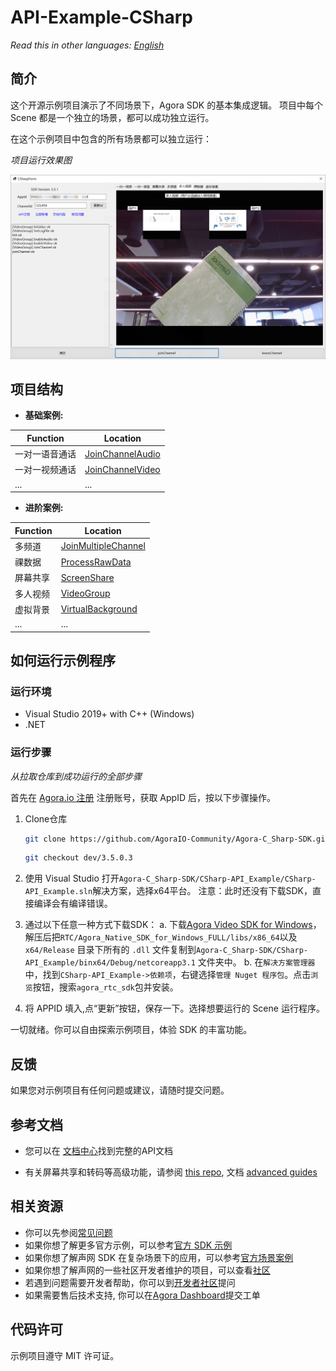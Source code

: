 # API-Example-CSharp

*Read this in other languages: [English](README.md)*

## 简介

这个开源示例项目演示了不同场景下，Agora SDK 的基本集成逻辑。 项目中每个 Scene 都是一个独立的场景，都可以成功独立运行。

在这个示例项目中包含的所有场景都可以独立运行：

*项目运行效果图*

![snapshot.png](./CSharp-API_Example/res/snapshot.png)

## 项目结构

* **基础案例:**

| Function                                          | Location                                         |
| --------------------------------------------------|--------------------------------------------------|
| 一对一语音通话                                    | [JoinChannelAudio][JoinChannelAudioLink]         |
| 一对一视频通话                                    | [JoinChannelVideo][JoinChannelVideoLink]         |
| ...                                               | ...                                              |

* **进阶案例:**

| Function                                          | Location                                         |
| --------------------------------------------------|--------------------------------------------------|
| 多频道                                            | [JoinMultipleChannel][JoinMultipleChannelLink]   |
| 祼数据                                            | [ProcessRawData][ProcessRawDataLink]             |
| 屏幕共享                                          | [ScreenShare][ScreenShareLink]                   |
| 多人视频                                          | [VideoGroup][VideoGroupLink]                     |
| 虚拟背景                                          | [VirtualBackground][VirtualBackgroundLink]       |
| ...                                               | ...                                              |

## 如何运行示例程序

### 运行环境

- Visual Studio 2019+ with C++ (Windows)
- .NET

### 运行步骤

*从拉取仓库到成功运行的全部步骤*

首先在 [Agora.io 注册](https://dashboard.agora.io/cn/signup/) 注册账号，获取 AppID 后，按以下步骤操作。

1. Clone仓库

   ```bash
   git clone https://github.com/AgoraIO-Community/Agora-C_Sharp-SDK.git
   ```

   ```bash
   git checkout dev/3.5.0.3
   ```

2. 使用 Visual Studio 打开`Agora-C_Sharp-SDK/CSharp-API_Example/CSharp-API_Example.sln`解决方案，选择x64平台。
注意：此时还没有下载SDK，直接编译会有编译错误。

3. 通过以下任意一种方式下载SDK：
  a. 下载[Agora Video SDK for Windows](https://docs.agora.io/cn/Agora%20Platform/downloads)，解压后把`RTC/Agora_Native_SDK_for_Windows_FULL/libs/x86_64`以及`x64/Release` 目录下所有的 `.dll` 文件复制到`Agora-C_Sharp-SDK/CSharp-API_Example/binx64/Debug/netcoreapp3.1` 文件夹中。
  b. 在`解决方案管理器`中，找到`CSharp-API_Example->依赖项`，右键选择`管理 Nuget 程序包`。点击`浏览`按钮，搜索`agora_rtc_sdk`包并安装。

4. 将 APPID 填入,点“更新”按钮，保存一下。选择想要运行的 Scene 运行程序。

一切就绪。你可以自由探索示例项目，体验 SDK 的丰富功能。

## 反馈

如果您对示例项目有任何问题或建议，请随时提交问题。

## 参考文档

- 您可以在 [文档中心](https://docs.agora.io/cn/Video/API%20Reference/unity/index.html)找到完整的API文档

- 有关屏幕共享和转码等高级功能，请参阅 [this repo](https://bit.ly/2RRP5tK), 文档 [advanced guides](https://docs.agora.io/en/Interactive%20Broadcast/media_relay_unity?platform=Unity) 

## 相关资源

- 你可以先参阅[常见问题](https://docs.agora.io/cn/faq)
- 如果你想了解更多官方示例，可以参考[官方 SDK 示例](https://github.com/AgoraIO)
- 如果你想了解声网 SDK 在复杂场景下的应用，可以参考[官方场景案例](https://github.com/AgoraIO-usecase)
- 如果你想了解声网的一些社区开发者维护的项目，可以查看[社区](https://github.com/AgoraIO-Community)
- 若遇到问题需要开发者帮助，你可以到[开发者社区](https://rtcdeveloper.com/)提问
- 如果需要售后技术支持, 你可以在[Agora Dashboard](https://dashboard.agora.io/)提交工单

## 代码许可

示例项目遵守 MIT 许可证。


[JoinChannelAudioLink]:https://github.com/AgoraIO-Community/Agora-C_Sharp-SDK/blob/dev/3.5.0.3/CSharp-API_Example/src/Basic/JoinChannelAudio/JoinChannelAudio.cs
[JoinChannelVideoLink]:https://github.com/AgoraIO-Community/Agora-C_Sharp-SDK/blob/dev/3.5.0.3/CSharp-API_Example/src/Basic/JoinChannelVideo/JoinChannelVideo.cs
[JoinMultipleChannelLink]:https://github.com/AgoraIO-Community/Agora-C_Sharp-SDK/blob/dev/3.5.0.3/CSharp-API_Example/src/Advanced/JoinMultipleChannel/JoinMultipleChannel.cs
[ProcessRawDataLink]:https://github.com/AgoraIO-Community/Agora-C_Sharp-SDK/blob/dev/3.5.0.3/CSharp-API_Example/src/Advanced/ProcessRawData/ProcessRawData.cs
[ScreenShareLink]:https://github.com/AgoraIO-Community/Agora-C_Sharp-SDK/blob/dev/3.5.0.3/CSharp-API_Example/src/Advanced/ScreenShare/ScreenShare.cs
[VideoGroupLink]:https://github.com/AgoraIO-Community/Agora-C_Sharp-SDK/blob/dev/3.5.0.3/CSharp-API_Example/src/Advanced/VideoGroup/VideoGroup.cs
[VirtualBackgroundLink]:https://github.com/AgoraIO-Community/Agora-C_Sharp-SDK/blob/dev/3.5.0.3/CSharp-API_Example/src/Advanced/VirtualBackground/VirtualBackground.cs
